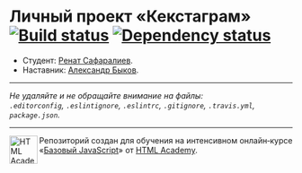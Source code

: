 # Личный проект «Кекстаграм» [![Build status][travis-image]][travis-url] [![Dependency status][dependency-image]][dependency-url]

* Студент: [Ренат Сафаралиев](https://up.htmlacademy.ru/javascript/5/user/212199).
* Наставник: [Александр Быков](https://up.htmlacademy.ru/javascript/5/user/7107).

---

_Не удаляйте и не обращайте внимание на файлы:_<br>
_`.editorconfig`, `.eslintignore`, `.eslintrc`, `.gitignore`, `.travis.yml`, `package.json`._

---

<a href="https://htmlacademy.ru/intensive/javascript"><img align="left" width="50" height="50" title="HTML Academy" src="https://up.htmlacademy.ru/static/img/intensive/javascript/logo-for-github.svg"></a>

Репозиторий создан для обучения на интенсивном онлайн‑курсе «[Базовый JavaScript](https://htmlacademy.ru/intensive/javascript)» от [HTML Academy](https://htmlacademy.ru).

[travis-image]: https://travis-ci.org/htmlacademy-javascript/212199-kekstagram.svg?branch=master
[travis-url]: https://travis-ci.org/htmlacademy-javascript/212199-kekstagram
[dependency-image]: https://david-dm.org/htmlacademy-javascript/212199-kekstagram.svg?style=flat-square
[dependency-url]: https://david-dm.org/htmlacademy-javascript/212199-kekstagram

